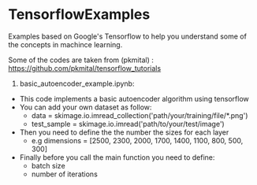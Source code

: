 # TensorflowExamples
Examples based on Google's Tensorflow to help you understand some of the concepts in machince learning.


Some of the codes are taken from (pkmital) : https://github.com/pkmital/tensorflow_tutorials

1. basic_autoencoder_example.ipynb:
- This code implements a basic autoencoder algorithm using tensorflow
- You can add your own dataset as follow:
   -   data = skimage.io.imread_collection('path/your/training/file/*.png')
   -   test_sample = skimage.io.imread('path/to/your/test/image')
- Then you need to define the the number the sizes for each layer 
    - e.g dimensions = [2500, 2300, 2000, 1700, 1400, 1100, 800, 500, 300]
- Finally before you call the main function you need to define:
   -   batch size
   -   number of iterations
  
